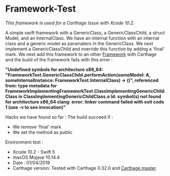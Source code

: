 # Framework-Test

*This framework is used for a Carthage Issue with Xcode 10.2.*

A simple swift framework with a GenericClass, a GenericClassChild, a struct Model, and an InternalClass.
We have an internal function with an internal class and a generic model as paramaters in the GenericClass.
We next implement a GenericClassChild and override this function by adding a 'final' mark.
We next add this framework to an other [Framework](https://github.com/Nass30/Framework-Implementing-FrameworkTest) with 
Carthage and the build of the framework fails with this error :

**"Undefined symbols for architecture x86_64:
"FrameworkTest.GenericClassChild.performAction(someModel: A, someInternalInstance: FrameworkTest.InternalClass) -> ()", referenced from:
type metadata for FrameworkImplementingFrameworkTest.ClassImplementingGenericChildClass in ClassImplementingGenericChildClass.o
ld: symbol(s) not found for architecture x86_64
clang: error: linker command failed with exit code 1 (use -v to see invocation)"**


Hacks we have found so far :
The build succeed if :
- We remove 'final' mark
- We set the method as public

Environment test :
- Xcode 10.2 - Swift 5
- macOS Mojave 10.14.4
- Date : 01/04/2019
- Carthage version: Tested with Carthage 0.32.0 and [Carthage master](https://github.com/Carthage/Carthage/tree/f7f9bf1c019529ccffdf5bc9e2ec774f33c8f5e3)
